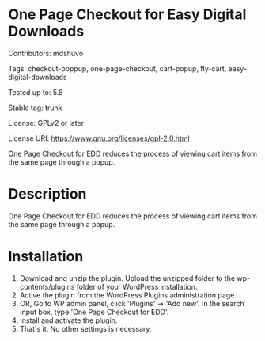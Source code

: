 # One Page Checkout for Easy Digital Downloads

Contributors: mdshuvo

Tags: checkout-poppup, one-page-checkout, cart-popup, fly-cart, easy-digital-downloads

Tested up to: 5.8

Stable tag: trunk

License: GPLv2 or later

License URI: https://www.gnu.org/licenses/gpl-2.0.html

One Page Checkout for EDD reduces the process of viewing cart items from the same page through a popup.

# Description

One Page Checkout for EDD reduces the process of viewing cart items from the same page through a popup.






# Installation

1. Download and unzip the plugin. Upload the unzipped folder to the wp-contents/plugins folder of your WordPress installation.
2. Active the plugin from the WordPress Plugins administration page.
3. OR, Go to WP admin panel, click 'Plugins' -> 'Add new'. In the search input box, type 'One Page Checkout for EDD'.
4. Install and activate the plugin.
5. That's it. No other settings is necessary.

